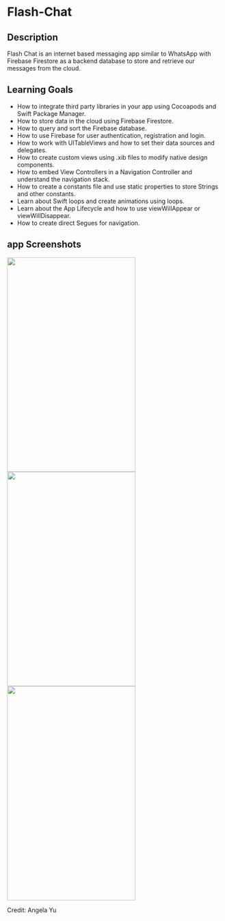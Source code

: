 # Flash-Chat

## Description

Flash Chat is an internet based messaging app similar to WhatsApp with Firebase Firestore as a backend database to store and retrieve our messages from the cloud.

## Learning Goals

- How to integrate third party libraries in your app using Cocoapods and Swift Package Manager.
- How to store data in the cloud using Firebase Firestore.
- How to query and sort the Firebase database.
- How to use Firebase for user authentication, registration and login.
- How to work with UITableViews and how to set their data sources and delegates.
- How to create custom views using .xib files to modify native design components.
- How to embed View Controllers in a Navigation Controller and understand the navigation stack.
- How to create a constants file and use static properties to store Strings and other constants.
- Learn about Swift loops and create animations using loops.
- Learn about the App Lifecycle and how to use viewWillAppear or viewWillDisappear.
- How to create direct Segues for navigation.

## app Screenshots

<img src="https://user-images.githubusercontent.com/36856709/105642709-e8bc9600-5e50-11eb-8c9b-6c8367fb853c.PNG" width=300 height=500/>
<img src="https://user-images.githubusercontent.com/36856709/105642710-ea865980-5e50-11eb-8b6a-c5720709ef74.PNG" width=300 height=500/>
<img src="https://user-images.githubusercontent.com/36856709/105642711-ebb78680-5e50-11eb-89c3-bf386631a442.PNG" width=300 height=500/>

Credit: Angela Yu
